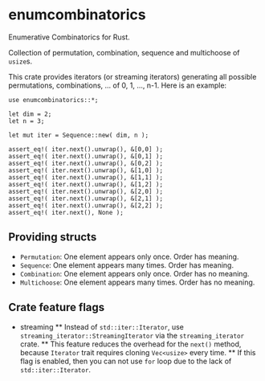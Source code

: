 # enumcombinatorics

Enumerative Combinatorics for Rust.

Collection of permutation, combination, sequence and multichoose of `usize`s.

This crate provides iterators (or streaming iterators) generating all possible
permutations, combinations, ... of 0, 1, ..., n-1. Here is an example:

```
use enumcombinatorics::*;

let dim = 2;
let n = 3;

let mut iter = Sequence::new( dim, n );

assert_eq!( iter.next().unwrap(), &[0,0] );
assert_eq!( iter.next().unwrap(), &[0,1] );
assert_eq!( iter.next().unwrap(), &[0,2] );
assert_eq!( iter.next().unwrap(), &[1,0] );
assert_eq!( iter.next().unwrap(), &[1,1] );
assert_eq!( iter.next().unwrap(), &[1,2] );
assert_eq!( iter.next().unwrap(), &[2,0] );
assert_eq!( iter.next().unwrap(), &[2,1] );
assert_eq!( iter.next().unwrap(), &[2,2] );
assert_eq!( iter.next(), None );
```


## Providing structs

* `Permutation`: One element appears only once. Order has meaning.
* `Sequence`: One element appears many times. Order has meaning.
* `Combination`: One element appears only once. Order has no meaning.
* `Multichoose`: One element appears many times. Order has no meaning.


## Crate feature flags

* streaming
** Instead of `std::iter::Iterator`, use `streaming_iterator::StreamingIterator`
   via the `streaming_iterator` crate.
** This feature reduces the overhead for the `next()` method, because `Iterator` 
   trait requires cloning `Vec<usize>` every time.
** If this flag is enabled, then you can not use `for` loop due to the lack of
   `std::iter::Iterator`.




